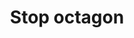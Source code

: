 ---
title: Stop octagon
tags: ["stop", "octagon", "audio", "music", "halt", "end", "pause", "block", "warning", "danger", "caution"]
icon: stop-octagon
svg: '<svg xmlns="http://www.w3.org/2000/svg" width="24" height="24" fill="none" viewBox="0 0 24 24" stroke-width="1.5" stroke-linecap="round" stroke-linejoin="round" stroke="currentColor"><path d="M7.805 3.469C8.16 3.115 8.451 3 8.937 3h6.126c.486 0 .778.115 1.132.469l4.336 4.336c.354.354.469.646.469 1.132v6.126c0 .5-.125.788-.469 1.132l-4.336 4.336c-.354.354-.646.469-1.132.469H8.937c-.5 0-.788-.125-1.132-.469L3.47 16.195c-.355-.355-.47-.646-.47-1.132V8.937c0-.5.125-.788.469-1.132z"/><path d="M9.5 12c0-1.178 0-1.768.366-2.134S10.822 9.5 12 9.5s1.768 0 2.134.366.366.956.366 2.134 0 1.768-.366 2.134-.956.366-2.134.366-1.768 0-2.134-.366S9.5 13.178 9.5 12"/></svg>'
---